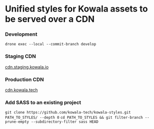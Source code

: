 # Unified styles for Kowala assets to be served over a CDN

### Development
`drone exec --local --commit-branch develop`

### Staging CDN

[cdn.staging.kowala.io]()

### Production CDN

[cdn.kowala.tech]()

### Add SASS to an existing project
`git clone https://github.com/kowala-tech/kowala-styles.git PATH_TO_STYLES/ --depth 0`
`cd PATH_TO_STYLES && git filter-branch --prune-empty --subdirectory-filter sass HEAD`
